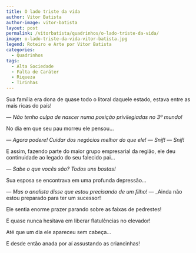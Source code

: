 ```yaml
---
title: O lado triste da vida
author: Vitor Batista
author-image: vitor-batista
layout: post
permalink: /vitorbatista/quadrinhos/o-lado-triste-da-vida/
image: o-lado-triste-da-vida-vitor-batista.jpg
legend: Roteiro e Arte por Vitor Batista
categories:
  - Quadrinhos
tags:
  - Alta Sociedade
  - Falta de Caráter
  - Riqueza
  - Tirinhas
---
```


Sua família era dona de quase todo o litoral daquele estado, estava entre as mais ricas do país!

&mdash; _Não tenho culpa de nascer numa posição privilegiadas no 3º mundo!_

No dia em que seu pau morreu ele pensou...

&mdash; _Agora podere! Cuidar dos negócios melhor do que ele!_
&mdash; _Snif!_
&mdash; _Snif!_

E assim, fazendo parte do maior grupo empresarial da região, ele deu continuidade ao legado do seu falecido pai...

&mdash; _Sabe o que vocês são? Todos uns bostas!_

Sua esposa se encontrava em uma profunda depressão...

&mdash; _Mas o analista disse que estou precisando de um filho!_
&mdash; _Ainda não estou preparado para ter um sucessor!

Ele sentia enorme prazer parando sobre as faixas de pedrestes!

E quase nunca hesitava em liberar flatulências no elevador!

Até que um dia ele apareceu sem cabeça...

E desde então anada por aí assustando as criancinhas!